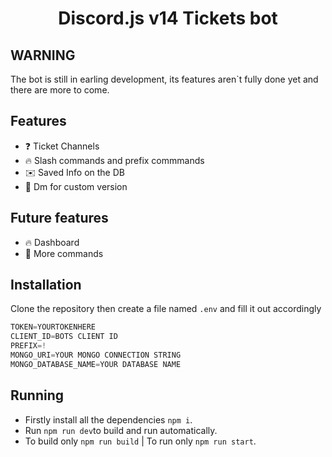 <h1 style="text-align:center;">Discord.js v14 Tickets bot</h1>

## WARNING
The bot is still in earling development, its features aren`t fully done yet and there are more to come.

## Features

* ❓ Ticket Channels
* 🔥 Slash commands and prefix commmands
* ✉️ Saved Info on the DB
* 💪 Dm for custom version

## Future features
* 🔥 Dashboard
* 👏 More commands

## Installation

Clone the repository then create a file named `.env` and fill it out accordingly

```js
TOKEN=YOURTOKENHERE
CLIENT_ID=BOTS CLIENT ID
PREFIX=!
MONGO_URI=YOUR MONGO CONNECTION STRING
MONGO_DATABASE_NAME=YOUR DATABASE NAME
```
## Running

* Firstly install all the dependencies `npm i`.
* Run `npm run dev`to build and run automatically.
* To build only `npm run build` | To run only `npm run start`.
